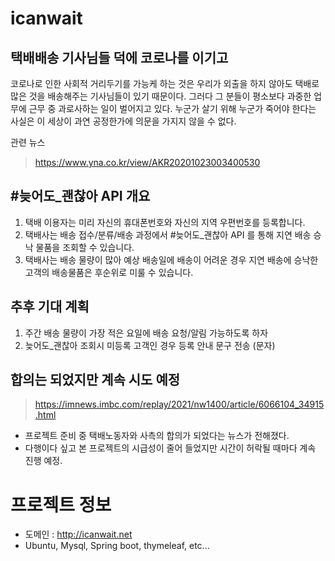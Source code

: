 # icanwait

## 택배배송 기사님들 덕에 코로나를 이기고 

코로나로 인한 사회적 거리두기를 가능케 하는 것은  우리가 외출을 하지 않아도 택배로 많은 것을 배송해주는 기사님들이 있기 때문이다.
그러다 그 분들이 평소보다 과중한 업무에 근무 중 과로사하는 일이 벌어지고 있다.
누군가 살기 위해 누군가 죽어야 한다는 사실은 이 세상이 과연 공정한가에 의문을 가지지 않을 수 없다.

관련 뉴스 

> https://www.yna.co.kr/view/AKR20201023003400530

## #늦어도_괜찮아 API 개요
1. 택배 이용자는 미리 자신의 휴대폰번호와 자신의 지역 우편번호를 등록합니다.
2. 택배사는 배송 접수/분류/배송 과정에서 #늦어도_괜찮아 API 를 통해 지연 배송 승낙 물품을 조회할 수 있습니다.
3. 택배사는 배송 물량이 많아 예상 배송일에 배송이 어려운 경우 지연 배송에 승낙한 고객의 배송물품은 후순위로 미룰 수 있습니다.

## 추후 기대 계획
1. 주간 배송 물량이 가장 적은 요일에 배송 요청/알림 가능하도록 하자
2. 늦어도_괜찮아 조회시 미등록 고객인 경우 등록 안내 문구 전송 (문자)

## 합의는 되었지만 계속 시도 예정
> https://imnews.imbc.com/replay/2021/nw1400/article/6066104_34915.html

- 프로젝트 준비 중 택배노동자와 사측의 합의가 되었다는 뉴스가 전해졌다.
- 다행이다 싶고 본 프로젝트의 시급성이 줄어 들었지만 시간이 허락될 때마다 계속 진행 예정.

# 프로젝트 정보
- 도메인 : http://icanwait.net
- Ubuntu, Mysql, Spring boot, thymeleaf, etc...
